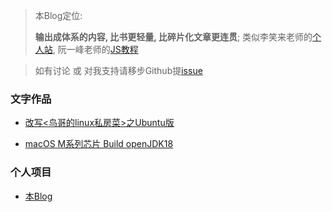> 本Blog定位:
> 
> **输出成体系的内容, 比书更轻量, 比碎片化文章更连贯**; 类似李笑来老师的[个人站](https://lixiaolai.com/), 阮一峰老师的[JS教程](https://wangdoc.com/javascript/)

> 如有讨论 或 对我支持请移步Github提[issue](https://github.com/lijileiGood/lijileiGood.github.io/issues)

### 文字作品

- [改写<鸟哥的linux私房菜>之Ubuntu版](/linux/)

- [macOS M系列芯片 Build openJDK18](/java/)




### 个人项目

- [本Blog](https://github.com/lijileiGood/lijileiGood.github.io)